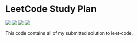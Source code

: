 # LeetCode Study Plan

![](https://img.shields.io/github/languages/top/PawanRoy1997/leetcode_studyplan?label=Kotlin&logo=kotlin&color)
![](https://img.shields.io/github/contributors/PawanRoy1997/leetcode_studyplan?color=success&label=Contributors&logo=github)
![](https://img.shields.io/github/last-commit/PawanRoy1997/leetcode_studyplan?label=Last%20Commit%20on&logo=github)
![](https://img.shields.io/github/actions/workflow/status/PawanRoy1997/leetcode_studyplan/sonar.yml?label=Tests&logo=github)

This code contains all of my submitted solution to leet-code.

